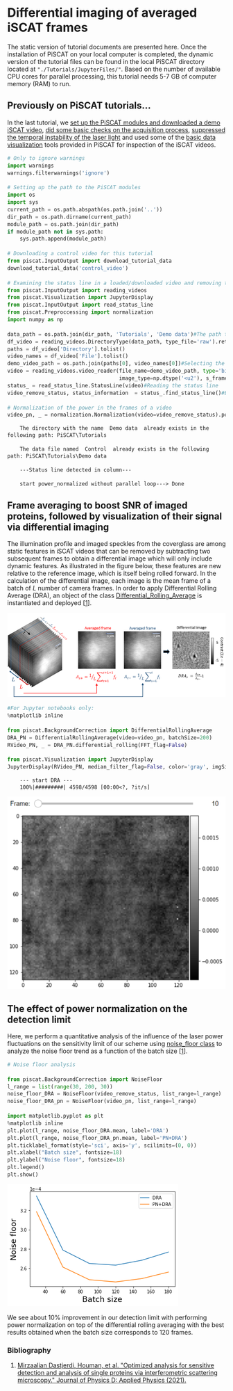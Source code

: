 # Differential imaging of averaged iSCAT frames
The static version of tutorial documents are presented here. Once the installation of PiSCAT on your local computer is completed, the dynamic version of the tutorial files can be found in the local PiSCAT directory located at `"./Tutorials/JupyterFiles/"`.  Based on the number of available CPU cores for parallel
processing, this tutorial needs 5-7 GB of computer memory (RAM) to run.
## Previously on PiSCAT tutorials...
In the last tutorial,
we [set up the PiSCAT modules and downloaded a demo iSCAT video](Tutorial1.ipynb#Setting-up-the-PiSCAT-modules-and-downloading-a-demo-iSCAT-video),
[did some basic checks on the acquisition process](Tutorial1.ipynb#Examining-the-status-line-&-removing-it),
[suppressed the temporal instability of the laser light](Tutorial1.ipynb#Normalization-of-the-power-in-the-frames-of-a-video)
and used some of the [basic data visualization](Tutorial1.ipynb#Display-and-inspect-a-loaded-video)
tools provided in PiSCAT for inspection of the iSCAT videos.

```python
# Only to ignore warnings
import warnings
warnings.filterwarnings('ignore')

# Setting up the path to the PiSCAT modules
import os
import sys
current_path = os.path.abspath(os.path.join('..'))
dir_path = os.path.dirname(current_path)
module_path = os.path.join(dir_path)
if module_path not in sys.path:
    sys.path.append(module_path)

# Downloading a control video for this tutorial
from piscat.InputOutput import download_tutorial_data
download_tutorial_data('control_video')

# Examining the status line in a loaded/downloaded video and removing the line
from piscat.InputOutput import reading_videos
from piscat.Visualization import JupyterDisplay
from piscat.InputOutput import read_status_line
from piscat.Preproccessing import normalization
import numpy as np

data_path = os.path.join(dir_path, 'Tutorials', 'Demo data')#The path to the demo data
df_video = reading_videos.DirectoryType(data_path, type_file='raw').return_df()
paths = df_video['Directory'].tolist()
video_names = df_video['File'].tolist()
demo_video_path = os.path.join(paths[0], video_names[0])#Selecting the first entry in the list
video = reading_videos.video_reader(file_name=demo_video_path, type='binary', img_width=128, img_height=128,
                                    image_type=np.dtype('<u2'), s_frame=0, e_frame=-1)#Loading the video
status_ = read_status_line.StatusLine(video)#Reading the status line
video_remove_status, status_information  = status_.find_status_line()#Examining the status line & removing it

# Normalization of the power in the frames of a video
video_pn, _ = normalization.Normalization(video=video_remove_status).power_normalized()
```
```lang-none
    The directory with the name  Demo data  already exists in the following path: PiSCAT\Tutorials

    The data file named  Control  already exists in the following path: PiSCAT\Tutorials\Demo data

    ---Status line detected in column---

    start power_normalized without parallel loop---> Done
```

## Frame averaging to boost SNR of imaged proteins, followed by visualization of their signal via differential imaging
The illumination profile and imaged speckles from the coverglass are among static features in iSCAT videos that can
be removed by subtracting two subsequent frames to obtain a differential image which will only include dynamic
features. As illustrated in the figure below, these features are new relative to the reference image,
which is itself being rolled forward. In the calculation of the differential image, each image is the mean
frame of a batch of $L$ number of camera frames. In order to apply Differential Rolling Average (DRA), an object of the
class [Differential_Rolling_Average](https://piscat.readthedocs.io/code_reference.html#piscat.BackgroundCorrection.DifferentialRollingAverage) is
instantiated and deployed [[1](http://iopscience.iop.org/article/10.1088/1361-6463/ac2f68)].

![](../Fig/DRA.png)

```python
#For Jupyter notebooks only:
%matplotlib inline

from piscat.BackgroundCorrection import DifferentialRollingAverage
DRA_PN = DifferentialRollingAverage(video=video_pn, batchSize=200)
RVideo_PN, _ = DRA_PN.differential_rolling(FFT_flag=False)

from piscat.Visualization import JupyterDisplay
JupyterDisplay(RVideo_PN, median_filter_flag=False, color='gray', imgSizex=5, imgSizey=5, IntSlider_width='500px', step=100)
```

```lang-none
    --- start DRA ---
    100%|#########| 4598/4598 [00:00<?, ?it/s]
```

![](../Fig/tu2_vid1.png)

## The effect of power normalization on the detection limit
Here, we perform a quantitative analysis of the influence of the laser power fluctuations on the sensitivity limit of our scheme using [noise_floor class](https://piscat.readthedocs.io/code_reference.html#piscat.BackgroundCorrection.NoiseFloor) to analyze the noise floor trend as a function of the batch size [[1](http://iopscience.iop.org/article/10.1088/1361-6463/ac2f68)].


```python
# Noise floor analysis

from piscat.BackgroundCorrection import NoiseFloor
l_range = list(range(30, 200, 30))
noise_floor_DRA = NoiseFloor(video_remove_status, list_range=l_range)
noise_floor_DRA_pn = NoiseFloor(video_pn, list_range=l_range)

import matplotlib.pyplot as plt
%matplotlib inline
plt.plot(l_range, noise_floor_DRA.mean, label='DRA')
plt.plot(l_range, noise_floor_DRA_pn.mean, label='PN+DRA')
plt.ticklabel_format(style='sci', axis='y', scilimits=(0, 0))
plt.xlabel("Batch size", fontsize=18)
plt.ylabel("Noise floor", fontsize=18)
plt.legend()
plt.show()
```

![](output_7_0.png)

We see about 10% improvement in our detection limit with performing power normalization on top of the differential rolling averaging with the best results obtained when the batch size corresponds to 120 frames.

### Bibliography
1. [Mirzaalian Dastjerdi, Houman, et al. "Optimized analysis for sensitive detection and analysis of single proteins via interferometric scattering microscopy." Journal of Physics D: Applied Physics (2021).](http://iopscience.iop.org/article/10.1088/1361-6463/ac2f68)
